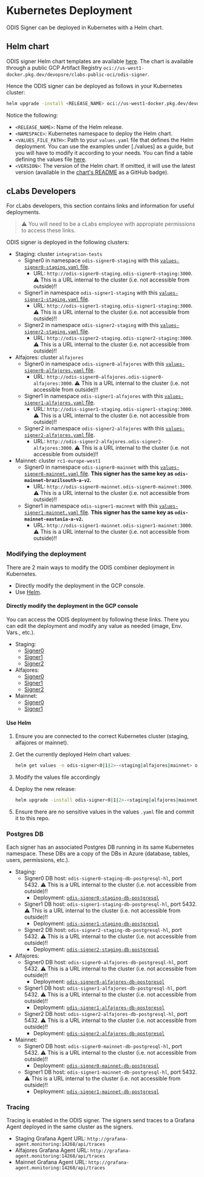 # Kubernetes Deployment

ODIS Signer can be deployed in Kubernetes with a Helm chart.

## Helm chart

ODIS signer Helm chart templates are available [here](https://github.com/celo-org/charts/tree/main/charts/odis-signer). The chart is available through a public GCP Artifact Registry `oci://us-west1-docker.pkg.dev/devopsre/clabs-public-oci/odis-signer`.

Hence the ODIS signer can be deployed as follows in your Kubernetes cluster:

```bash
helm upgrade -install <RELEASE_NAME> oci://us-west1-docker.pkg.dev/devopsre/clabs-public-oci/odis-signer -n <NAMESPACE> --create-namespace -f <VALUES_FILE_PATH> [--version <VERSION>]
```

Notice the following:

- `<RELEASE_NAME>`: Name of the Helm release.
- `<NAMESPACE>`: Kubernetes namespace to deploy the Helm chart.
- `<VALUES_FILE_PATH>`: Path to your `values.yaml` file that defines the Helm deployment. You can use the examples under [./values] as a guide, but you will have to modify it according to your needs. You can find a table defining the values file [here](https://github.com/celo-org/charts/tree/main/charts/odis-signer#values).
- `<VERSION>`: The version of the Helm chart. If omitted, it will use the latest version (available in the [chart's README](https://github.com/celo-org/charts/tree/main/charts/odis-signer#odis-signer) as a GitHub badge).

## cLabs Developers

For cLabs developers, this section contains links and information for useful deployments.

> :warning: You will need to be a cLabs employee with appropiate permissions to access these links.

ODIS signer is deployed in the following clusters:

- Staging: cluster `integration-tests`
  - Signer0 in namespace `odis-signer0-staging` with this [`values-signer0-staging.yaml` file](./values/staging/values-signer0-staging.yaml).
    - URL: `http://odis-signer0-staging.odis-signer0-staging:3000`. :warning: This is a URL internal to the cluster (i.e. not accessible from outside)!!
  - Signer1 in namespace `odis-signer1-staging` with this [`values-signer1-staging.yaml` file](./values/staging/values-signer1-staging.yaml).
    - URL: `http://odis-signer1-staging.odis-signer1-staging:3000`. :warning: This is a URL internal to the cluster (i.e. not accessible from outside)!!
  - Signer2 in namespace `odis-signer2-staging` with this [`values-signer2-staging.yaml` file](./values/staging/values-signer2-staging.yaml).
    - URL: `http://odis-signer2-staging.odis-signer2-staging:3000`. :warning: This is a URL internal to the cluster (i.e. not accessible from outside)!!
- Alfajores: cluster `alfajores`
  - Signer0 in namespace `odis-signer0-alfajores` with this [`values-signer0-alfajores.yaml` file](./values/alfajores/values-signer0-alfajores.yaml).
    - URL: `http://odis-signer0-alfajores.odis-signer0-alfajores:3000`. :warning: This is a URL internal to the cluster (i.e. not accessible from outside)!!
  - Signer1 in namespace `odis-signer1-alfajores` with this [`values-signer1-alfajores.yaml` file](./values/alfajores/values-signer1-alfajores.yaml).
    - URL: `http://odis-signer1-staging.odis-signer1-staging:3000`. :warning: This is a URL internal to the cluster (i.e. not accessible from outside)!!
  - Signer2 in namespace `odis-signer2-alfajores` with this [`values-signer2-alfajores.yaml` file](./values/alfajores/values-signer2-alfajores.yaml).
    - URL: `http://odis-signer2-alfajores.odis-signer2-alfajores:3000`. :warning: This is a URL internal to the cluster (i.e. not accessible from outside)!!
- Mainnet: cluster `rc1-europe-west1`
  - Signer0 in namespace `odis-signer0-mainnet` with this [`values-signer0-mainnet.yaml` file](./values/mainnet/values-signer0-mainnet.yaml). **This signer has the same key as `odis-mainnet-brazilsouth-a-v2`.**
    - URL: `http://odis-signer0-mainnet.odis-signer0-mainnet:3000`. :warning: This is a URL internal to the cluster (i.e. not accessible from outside)!!
  - Signer1 in namespace `odis-signer1-mainnet` with this [`values-signer1-mainnet.yaml` file](./values/mainnet/values-signer1-mainnet.yaml). **This signer has the same key as `odis-mainnet-eastasia-a-v2`.**
    - URL: `http://odis-signer1-mainnet.odis-signer1-mainnet:3000`. :warning: This is a URL internal to the cluster (i.e. not accessible from outside)!!

### Modifying the deployment

There are 2 main ways to modify the ODIS combiner deployment in Kubernetes.

- Directly modify the deployment in the GCP console.
- Use [Helm](https://helm.sh/).

#### Directly modify the deployment in the GCP console

You can access the ODIS deployment by following these links. There you can edit the deployment and modify any value as needed (image, Env. Vars., etc.).

- Staging:
  - [Signer0](https://console.cloud.google.com/kubernetes/deployment/us-west1-b/integration-tests/odis-signer0-staging/odis-signer0-staging/yaml/view?project=celo-testnet&supportedpurview=project)
  - [Signer1](https://console.cloud.google.com/kubernetes/deployment/us-west1-b/integration-tests/odis-signer1-staging/odis-signer1-staging/yaml/view?project=celo-testnet&supportedpurview=project)
  - [Signer2](https://console.cloud.google.com/kubernetes/deployment/us-west1-b/integration-tests/odis-signer2-staging/odis-signer2-staging/yaml/view?project=celo-testnet&supportedpurview=project)
- Alfajores:
  - [Signer0](https://console.cloud.google.com/kubernetes/deployment/us-west1-a/alfajores/odis-signer0-alfajores/odis-signer0-alfajores/yaml/view?project=celo-testnet-production&supportedpurview=project)
  - [Signer1](https://console.cloud.google.com/kubernetes/deployment/us-west1-a/alfajores/odis-signer1-alfajores/odis-signer1-alfajores/yaml/view?project=celo-testnet-production&supportedpurview=project)
  - [Signer2](https://console.cloud.google.com/kubernetes/deployment/us-west1-a/alfajores/odis-signer2-alfajores/odis-signer2-alfajores/yaml/view?project=celo-testnet-production&supportedpurview=project)
- Mainnet:
  - [Signer0](https://console.cloud.google.com/kubernetes/deployment/europe-west1-b/rc1-europe-west1/odis-signer0-mainnet/odis-signer0-mainnet/yaml/view?project=celo-testnet-production&supportedpurview=project)
  - [Signer1](https://console.cloud.google.com/kubernetes/deployment/europe-west1-b/rc1-europe-west1/odis-signer1-mainnet/odis-signer1-mainnet/yaml/view?project=celo-testnet-production&supportedpurview=project)

#### Use Helm

1. Ensure you are connected to the correct Kubernetes cluster (staging, alfajores or mainnet).
2. Get the currently deployed Helm chart values:

   ```bash
   helm get values -n odis-signer<0|1|2>-<staging|alfajores|mainnet> odis-signer<0|1|2>-<staging|alfajores|mainnet> -o yaml > ./values/<staging|alfajores|mainnet>/values-signer<0|1|2>-<staging|alfajores|mainnet>.yaml
   ```

3. Modify the values file accordingly
4. Deploy the new release:

   ```bash
   helm upgrade -install odis-signer<0|1|2>-<staging|alfajores|mainnet> oci://us-west1-docker.pkg.dev/devopsre/clabs-public-oci/odis-signer -n odis-signer<0|1|2>-<staging|alfajores|mainnet> -f ./values/<staging|alfajores|mainnet>/values-signer<0|1|2>-<staging|alfajores|mainnet>.yaml --create-namespace --version <VERSION>
   ```

5. Ensure there are no sensitive values in the values `.yaml` file and commit it to this repo.

### Postgres DB

Each signer has an associated Postgres DB running in its same Kubernetes namespace. These DBs are a copy of the DBs in Azure (database, tables, users, permissions, etc.).

- Staging:
  - Signer0 DB host: `odis-signer0-staging-db-postgresql-hl`, port 5432. :warning: This is a URL internal to the cluster (i.e. not accessible from outside)!!
    - Deployment: [`odis-signer0-staging-db-postgresql`](https://console.cloud.google.com/kubernetes/statefulset/us-west1-b/integration-tests/odis-signer0-staging/odis-signer0-staging-db-postgresql/details?project=celo-testnet&supportedpurview=project)
  - Signer1 DB host: `odis-signer1-staging-db-postgresql-hl`, port 5432. :warning: This is a URL internal to the cluster (i.e. not accessible from outside)!!
    - Deployment: [`odis-signer1-staging-db-postgresql`](https://console.cloud.google.com/kubernetes/statefulset/us-west1-b/integration-tests/odis-signer1-staging/odis-signer1-staging-db-postgresql/details?project=celo-testnet&supportedpurview=project)
  - Signer2 DB host: `odis-signer2-staging-db-postgresql-hl`, port 5432. :warning: This is a URL internal to the cluster (i.e. not accessible from outside)!!
    - Deployment: [`odis-signer2-staging-db-postgresql`](https://console.cloud.google.com/kubernetes/statefulset/us-west1-b/integration-tests/odis-signer2-staging/odis-signer2-staging-db-postgresql/details?project=celo-testnet&supportedpurview=project)
- Alfajores:
  - Signer0 DB host: `odis-signer0-alfajores-db-postgresql-hl`, port 5432. :warning: This is a URL internal to the cluster (i.e. not accessible from outside)!!
    - Deployment: [`odis-signer0-alfajores-db-postgresql`](https://console.cloud.google.com/kubernetes/statefulset/us-west1-a/alfajores/odis-signer0-alfajores/odis-signer0-alfajores-db-postgresql/details?project=celo-testnet-production&supportedpurview=project)
  - Signer1 DB host: `odis-signer1-alfajores-db-postgresql-hl`, port 5432. :warning: This is a URL internal to the cluster (i.e. not accessible from outside)!!
    - Deployment: [`odis-signer1-alfajores-db-postgresql`](https://console.cloud.google.com/kubernetes/statefulset/us-west1-a/alfajores/odis-signer1-alfajores/odis-signer1-alfajores-db-postgresql/details?project=celo-testnet-production&supportedpurview=project)
  - Signer2 DB host: `odis-signer2-alfajores-db-postgresql-hl`, port 5432. :warning: This is a URL internal to the cluster (i.e. not accessible from outside)!!
    - Deployment: [`odis-signer2-alfajores-db-postgresql`](https://console.cloud.google.com/kubernetes/statefulset/us-west1-a/alfajores/odis-signer2-alfajores/odis-signer2-alfajores-db-postgresql/details?project=celo-testnet-production&supportedpurview=project)
- Mainnet:
  - Signer0 DB host: `odis-signer0-mainnet-db-postgresql-hl`, port 5432. :warning: This is a URL internal to the cluster (i.e. not accessible from outside)!!
    - Deployment: [`odis-signer0-mainnet-db-postgresql`](https://console.cloud.google.com/kubernetes/statefulset/europe-west1-b/rc1-europe-west1/odis-signer0-mainnet/odis-signer0-mainnet-db-postgresql/details?project=celo-testnet-production&supportedpurview=project)
  - Signer1 DB host: `odis-signer1-mainnet-db-postgresql-hl`, port 5432. :warning: This is a URL internal to the cluster (i.e. not accessible from outside)!!
    - Deployment: [`odis-signer1-mainnet-db-postgresql`](https://console.cloud.google.com/kubernetes/statefulset/europe-west1-b/rc1-europe-west1/odis-signer1-mainnet/odis-signer1-mainnet-db-postgresql/details?project=celo-testnet-production&supportedpurview=project)

### Tracing

Tracing is enabled in the ODIS signer. The signers send traces to a Grafana Agent deployed in the same cluster as the signers.

- Staging Grafana Agent URL: `http://grafana-agent.monitoring:14268/api/traces`
- Alfajores Grafana Agent URL: `http://grafana-agent.monitoring:14268/api/traces`
- Mainnet Grafana Agent URL: `http://grafana-agent.monitoring:14268/api/traces`
